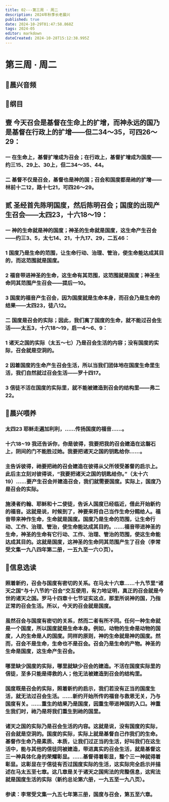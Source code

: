 ```yaml
---
title: 02---第三周 · 周二
description: 2024年秋季长老晨兴
published: true
date: 2024-10-29T01:47:58.868Z
tags: 2024-05
editor: markdown
dateCreated: 2024-10-28T15:12:38.995Z
---
```


# 第三周 · 周二

## 🎵晨兴音频


## 📖纲目

## 壹   今天召会是基督在生命上的扩增，而神永远的国乃是基督在行政上的扩增——但二34～35，可四26～29：

### 一   在生命上，基督扩增成为召会；在行政上，基督扩增成为国度——约三15、29上、30上，但二34～35、44。

### 二   基督不仅是召会，基督也是神的国；召会和国度都是祂的扩增——林前十二12，路十七21，可四26～29。

## 贰   圣经首先陈明国度，然后陈明召会；国度的出现产生召会——太四23，十六18～19：

### 一   神的生命就是神的国度；神圣的生命就是国度，这生命产生召会——约三3、5，太七14、21，十九17、29，二五46：

### 1   国度乃是生命的范围，让生命行动、治理、管治，使生命能达成其目的，而这范围就是国度。

### 2   福音带进神圣的生命，这生命有其范围，这范围就是国度；神圣生命同其范围产生召会——提后一10。

### 3   国度的福音产生召会，因为国度就是生命本身，而召会乃是生命的结果——太四23，徒八12。

### 二   国度是召会的实际；因此，我们离了国度的生命，就不能过召会生活——太五3，十六18～19，启一4～6、9：

### 1   诸天之国的实际（太五～七）乃是召会生活的内容；没有国度的实际，召会就是空洞的。

### 2   因着国度的生命产生召会生活，所以当我们团体地在国度生命里生活，我们自然就过召会生活——罗十四17。

### 3   信徒不活在国度的实际里，就不能被建造到召会的结构里——弗二22。

## 📖晨兴喂养

### 太四23    耶稣走遍加利利，……传扬国度的福音……。

### 十六18~19    我还告诉你，你是彼得，我要把我的召会建造在这磐石上，阴间的门不能胜过她。我要把诸天之国的钥匙给你……。

### 主告诉彼得，祂要把祂的召会建造在彼得从父所领受基督的启示上。此后主立刻对彼得说，“我要把诸天之国的钥匙给你。”（太十六19）……要产生召会并建造召会，我们就需要国度。实际上，国度乃是召会的实际。

### 施浸者约翰、耶稣和十二使徒，告诉人国度已经临近，借此开始新约的福音。这就是说，时候到了，神要来将自己当作生命分赐给人。福音带来神作生命，生命就是国度。国度乃是生命的范围，让生命行动、工作、治理、管治，使生命能达成其目的。……福音带进神圣的生命，神圣的生命有它行动、工作、治理、管治的范围，使这生命能达成其目的。这就是国度，这神圣的生命同其范围产生了召会（李常受文集一九八四年第二册，一五九至一六○页）。

## 📖信息选读

### 照着新约，召会与国度有密切的关系。在马太十六章……十九节里“诸天之国”与十八节的“召会”交互使用，有力地证明，真正的召会就是今世的诸天之国。罗马十四章十七节证实这点，那里所说神的国，乃指正常的召会生活。所以，今天的召会就是国度。

### 虽然召会与国度有密切的关系，然而二者有所不同。任何一种生命就是一个国度，所以国度就是生命本身。例如，动物的生命是动物的国度，人的生命是人的国度。同样的原则，神的生命就是神的国度。然而，召会不是生命，生命也不是召会。召会乃是生命的产物。神圣的生命是国度，这生命产生召会。

### 哪里缺少国度的实际，哪里就缺少召会的建造。不活在国度实际里的信徒，至多只能是得救的人；他无法被建造到召会的结构里。

### 国度既是召会的实际，照着新约的启示，我们若没有正当的国度生活，就无法过召会生活。……新约开始所传的福音与救恩无关，乃与国度有关。……重生的结果乃是国度，因重生带进神国的入口。神重生我们时，祂乃是将我们重生到祂的国里。

### 诸天之国的实际乃是召会生活的内容。这就是说，没有国度的实际，召会就是空洞的。国度的实际，实际上就是基督自己作我们的生命。基督作生命乃是素质、本质，让我们过正当的生活，好叫我们在这生活中，能与其他的信徒同被建造，带进真实的召会生活，就是基督这三一神具体化身的荣耀彰显。……基督得着彰显，整个三一神就得着彰显。这彰显在于信徒有否过国度实际的生活，这实际完全启示并描述在马太五至七章。这几章是关于诸天之国宪法的完整信息，这宪法就是国度生活的实际（新约总论第六册，一九五至一九八页）。

### 参读：李常受文集一九五七年第三册，国度与召会，第五至六章。

<!-- Google tag (gtag.js) -->

<script async src="https://www.googletagmanager.com/gtag/js?id=G-1P8709Z16T"></script>
<script>
  window.dataLayer = window.dataLayer || [];
  function gtag(){dataLayer.push(arguments);}
  gtag('js', new Date());


  gtag('config', 'G-1P8709Z16T');
</script>